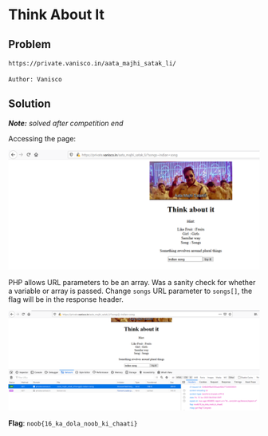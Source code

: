 # Think About It

## Problem

```
https://private.vanisco.in/aata_majhi_satak_li/

Author: Vanisco
```

## Solution

***Note:** solved after competition end*

Accessing the page:

![](images/thinkaboutit1.PNG)

PHP allows URL parameters to be an array. Was a sanity check for whether a variable or array is passed. Change `songs`
URL parameter to `songs[]`, the flag will be in the response header.

![](images/thinkaboutit_flag.PNG)

**Flag**: `noob{16_ka_dola_noob_ki_chaati}`